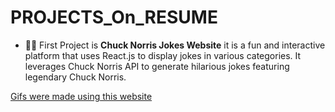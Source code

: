 # PROJECTS_On_RESUME

- 💚📱 First Project is <strong>Chuck Norris Jokes Website</strong> it is a fun and interactive platform that uses React.js to display jokes in various categories. It leverages Chuck Norris API to generate hilarious jokes featuring legendary Chuck Norris.

















[Gifs were made using this website](https://ezgif.com/speed/ezgif-4-f389296878.gif)
